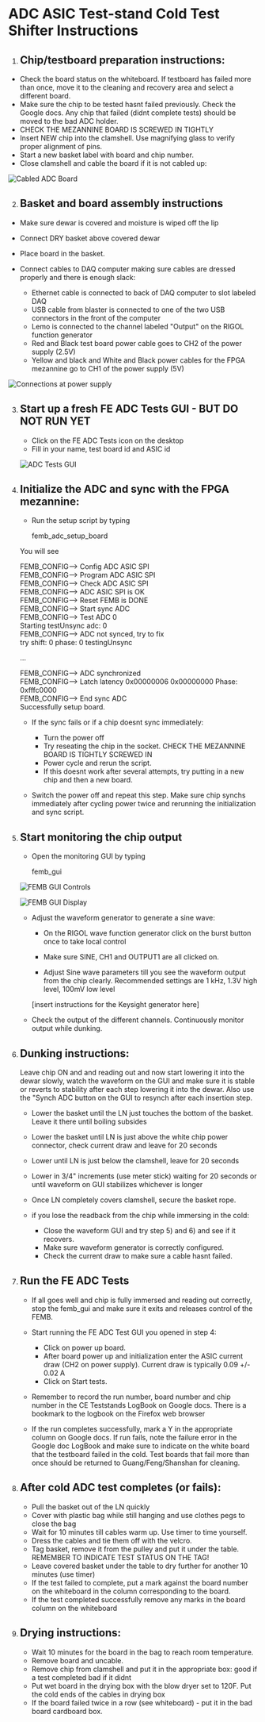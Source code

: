 ADC ASIC Test-stand Cold Test Shifter Instructions
==================================================


1) Chip/testboard preparation instructions:
   ---------------------------------------- 
  * Check the board status on the whiteboard. If testboard has failed more than once,
    move it to the cleaning and recovery area and select a different board.
  * Make sure the chip to be tested hasnt failed previously. Check
    the Google docs. Any chip that failed (didnt complete tests) should be moved
    to the bad ADC holder.
  * CHECK THE MEZANNINE BOARD IS SCREWED IN TIGHTLY
  * Insert NEW chip into the clamshell. Use magnifying glass to verify proper alignment of pins.
  * Start a new basket label with board and chip number.
  * Close clamshell and cable the board if it is not cabled up:

  ![Cabled ADC Board](CabledADCtestboard.jpg)

2) Basket and board assembly instructions
   ---------------------------------------

  * Make sure dewar is covered and moisture is wiped off the lip

  * Connect DRY basket above covered dewar

  * Place board in the basket.

  * Connect cables to DAQ computer making sure cables are dressed properly and there is enough slack:
  
     - Ethernet cable is connected to back of DAQ computer to slot labeled DAQ
     - USB cable from blaster is connected to one of the two USB connectors in the front of the computer
     - Lemo is connected to the channel labeled "Output" on the RIGOL function generator
     - Red and Black test board power cable goes to CH2 of the power supply (2.5V)
     - Yellow and black and White and Black power cables for the FPGA mezannine go to CH1 of the power supply (5V)

   ![Connections at power supply](PS-Cabled.jpg)

3) Start up a fresh FE ADC Tests GUI - BUT DO NOT RUN YET
   ------------------------------------------------------
   * Click on the FE ADC Tests icon on the desktop
   * Fill in your name, test board id and ASIC id

    ![ADC Tests GUI](adc_test_gui.png)

4) Initialize the ADC and sync with the FPGA mezannine:
   ----------------------------------------------------

   * Run the setup script by typing
   
      femb_adc_setup_board
 

   You will see

   FEMB_CONFIG--> Config ADC ASIC SPI  
   FEMB_CONFIG--> Program ADC ASIC SPI  
   FEMB_CONFIG--> Check ADC ASIC SPI  
   FEMB_CONFIG--> ADC ASIC SPI is OK  
   FEMB_CONFIG--> Reset FEMB is DONE  
   FEMB_CONFIG--> Start sync ADC  
   FEMB_CONFIG--> Test ADC 0  
   Starting testUnsync adc:  0  
   FEMB_CONFIG--> ADC not synced, try to fix  
   try shift: 0 phase: 0 testingUnsync  

   ...  

   FEMB_CONFIG--> ADC synchronized  
   FEMB_CONFIG--> Latch latency 0x00000006 0x00000000 Phase: 0xfffc0000  
   FEMB_CONFIG--> End sync ADC  
   Successfully setup board.  
   
 
   * If the sync fails or if a chip doesnt sync immediately:
       - Turn the power off
       - Try reseating the chip in the socket.
         CHECK THE MEZANNINE BOARD IS TIGHTLY SCREWED IN
       - Power cycle and rerun the script.
       - If this doesnt work after several attempts, try putting in a new chip and then a new board.

   * Switch the power off and repeat this step. Make sure chip synchs immediately after cycling power twice and
     rerunning the initialization and sync script.

5) Start monitoring the chip output
   ---------------------------------

   * Open the monitoring GUI by typing

     femb_gui

   ![FEMB GUI Controls](femb_gui_settings.png)

   ![FEMB GUI Display](femb_gui_sine.png)

   * Adjust the waveform generator to generate a sine wave:

     - On the RIGOL wave function generator click on the burst button once to take local control

     - Make sure SINE, CH1 and OUTPUT1 are all clicked on.

     - Adjust Sine wave parameters till you see the waveform output from the chip clearly. Recommended settings
     are 1 kHz, 1.3V high level, 100mV low level

     [insert instructions for the Keysight generator here]

    * Check the output of the different channels. Continuously monitor output while dunking. 

6) Dunking instructions:
   ---------------------
   Leave chip ON and and reading out and now start lowering it into the dewar slowly, watch the waveform on the GUI and
   make sure it is stable or reverts to stability after each step lowering it into the dewar. Also use the "Synch ADC
   button on the GUI to resynch after each insertion step.

     * Lower the basket until the LN just touches the bottom of the basket. Leave it there until boiling subsides
     * Lower the basket until LN is just above the white chip power connector, check current draw and leave for 20 seconds
     * Lower until LN is just below the clamshell, leave for 20 seconds
     * Lower in 3/4" increments (use meter stick) waiting for 20 seconds or until waveform on GUI stabilizes whichever is longer
     * Once LN completely covers clamshell, secure the basket rope.

     * if you lose the readback from the chip while immersing in the cold:
         - Close the waveform GUI  and try step 5) and 6) and see if it recovers. 
         - Make sure waveform generator is correctly configured. 
       	 - Check the current draw to make sure a cable hasnt failed.

7) Run the FE ADC Tests
    --------------------

   * If all goes well and chip is fully immersed and reading out correctly, stop the femb_gui and make
    sure it exits and releases control of the FEMB.

   * Start running the FE ADC Test GUI you opened in step 4:
      - Click on power up board.
      - After board power up and initialization enter the ASIC current draw (CH2 on power supply). Current draw
        is typically 0.09 +/- 0.02 A
      - Click on Start tests.

   * Remember to record the run number, board number and chip number in the CE Teststands LogBook on Google docs.
     There is a bookmark to the logbook on the Firefox web browser
   
   * If the run completes successfully, mark a Y in the appropriate column on Google docs.
     If run fails, note the failure error in the Google doc LogBook and make sure to indicate
     on the white board that the testboard failed in the cold. Test boards that fail more
     than once should be returned to Guang/Feng/Shanshan for cleaning.

8) After cold ADC test completes (or fails):
   ----------------------------------------
    * Pull the basket out of the LN quickly
    * Cover with plastic bag while still hanging and use clothes pegs to close the bag
    * Wait for 10 minutes till cables warm up. Use timer to time yourself.
    * Dress the cables and tie them off with the velcro.
    * Tag basket, remove it from the pulley and put it under the table.
      REMEMBER TO INDICATE TEST STATUS ON THE TAG!
    * Leave covered basket under the table to dry further for another 10 minutes (use timer)
    * If the test failed to complete, put a mark against the board number on the whiteboard in the
      column corresponding to the board.
    * If the test completed successfully remove any marks in the board column on the whiteboard  

9) Drying instructions:
    -------------------- 
      * Wait 10 minutes for the board in the bag to reach room temperature. 
      * Remove board and uncable. 
      * Remove chip from clamshell and put it in the appropriate box:  good if a test completed bad if it didnt
      * Put wet board in the drying box with the blow dryer set to 120F. Put the cold ends of the cables in drying box
      * If the board failed twice in a row (see whiteboard) - put it in the bad board cardboard box.